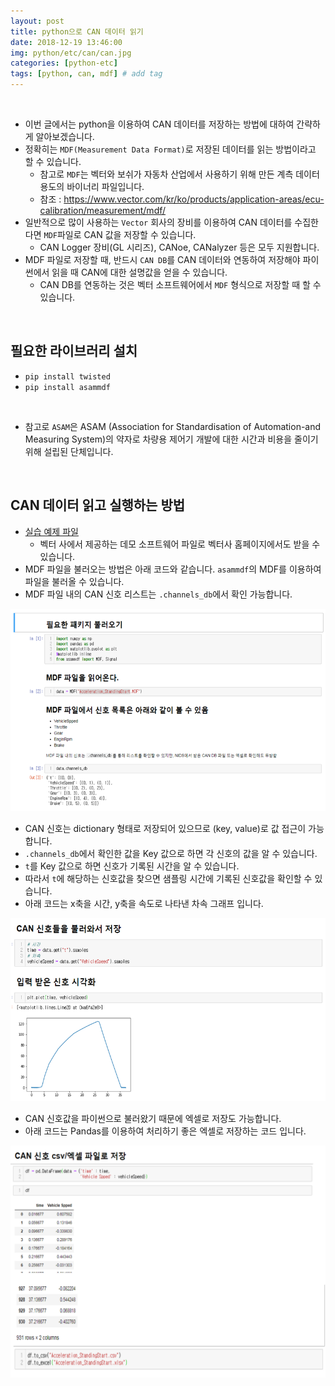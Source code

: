 ```yaml
---
layout: post
title: python으로 CAN 데이터 읽기 
date: 2018-12-19 13:46:00
img: python/etc/can/can.jpg
categories: [python-etc] 
tags: [python, can, mdf] # add tag
---
```


<br>

- 이번 글에서는 python을 이용하여 CAN 데이터를 저장하는 방법에 대하여 간략하게 알아보겠습니다.
- 정확히는 `MDF(Measurement Data Format)`로 저장된 데이터를 읽는 방법이라고 할 수 있습니다.
    - 참고로 `MDF`는 벡터와 보쉬가 자동차 산업에서 사용하기 위해 만든 계측 데이터 용도의 바이너리 파일입니다.
    - 참조 : https://www.vector.com/kr/ko/products/application-areas/ecu-calibration/measurement/mdf/
- 일반적으로 많이 사용하는 `Vector` 회사의 장비를 이용하여 CAN 데이터를 수집한다면 `MDF`파일로 CAN 값을 저장할 수 있습니다.
    - CAN Logger 장비(GL 시리즈), CANoe, CANalyzer 등은 모두 지원합니다.
- MDF 파일로 저장할 때, 반드시 `CAN DB`를 CAN 데이터와 연동하여 저장해야 파이썬에서 읽을 때 CAN에 대한 설명값을 얻을 수 있습니다.
    - CAN DB를 연동하는 것은 벡터 소프트웨어에서 `MDF` 형식으로 저장할 때 할 수 있습니다.  

<br>

## **필요한 라이브러리 설치**

- `pip install twisted`
- `pip install asammdf`

<br>

- 참고로 `ASAM`은 ASAM (Association for Standardisation of Automation-and Measuring System)의 약자로 차량용 제어기 개발에 대한 시간과 비용을 줄이기 위해 설립된 단체입니다.

<br>

## **CAN 데이터 읽고 실행하는 방법**

- [실습 예제 파일](https://drive.google.com/open?id=1kbmElexO_jwdm60WXp_lOsUQDTsTWXvz)
    - 벡터 사에서 제공하는 데모 소프트웨어 파일로 벡터사 홈페이지에서도 받을 수 있습니다.
- MDF 파일을 불러오는 방법은 아래 코드와 같습니다. `asammdf`의 MDF를 이용하여 파일을 불러올 수 있습니다.
- MDF 파일 내의 CAN 신호 리스트는 `.channels_db`에서 확인 가능합니다. 

<img src="../assets/img/python/etc/can/1.png" alt="Drawing" style="width: 600px;"/>

<br>

- CAN 신호는 dictionary 형태로 저장되어 있으므로 (key, value)로 값 접근이 가능합니다.
- `.channels_db`에서 확인한 값을 Key 값으로 하면 각 신호의 값을 알 수 있습니다.
- `t`를 Key 값으로 하면 신호가 기록된 시간을 알 수 있습니다.
- 따라서 `t`에 해당하는 신호값을 찾으면 샘플링 시간에 기록된 신호값을 확인할 수 있습니다.
- 아래 코드는 x축을 시간, y축을 속도로 나타낸 차속 그래프 입니다.

<img src="../assets/img/python/etc/can/2.png" alt="Drawing" style="width: 600px;"/>

<br>

- CAN 신호값을 파이썬으로 불러왔기 때문에 엑셀로 저장도 가능합니다.
- 아래 코드는 Pandas를 이용하여 처리하기 좋은 엑셀로 저장하는 코드 입니다.

<img src="../assets/img/python/etc/can/3.png" alt="Drawing" style="width: 600px;"/>

